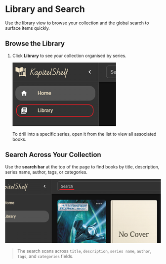 # Library and Search

Use the library view to browse your collection and the global search to surface items quickly.

## Browse the Library

1. Click **Library** to see your collection organised by series.

   ![Visit Library](../.attachments/references/library-and-search/library/visit_library.png)

   To drill into a specific series, open it from the list to view all associated books.

## Search Across Your Collection

Use the **search bar** at the top of the page to find books by title, description, series name, author, tags, or categories.

![Search Bar](../.attachments/references/library-and-search/search/search_bar.png)

> The search scans across `title`, `description`, `series name`, `author`, `tags`, and `categories` fields.
